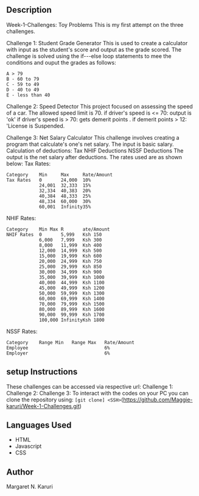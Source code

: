 ## Description
Week-1-Challenges: Toy Problems
This is my first attempt on the three challenges.

Challenge 1: Student Grade Generator
This is used to create a calculator with input as the student's score and output as the grade scored.
The challenge is solved using the if---else loop statements to mee the conditions and ouput the grades as follows:
```
A > 79
B - 60 to 79
C - 59 to 49
D - 40 to 49
E - less than 40
```

Challenge 2: Speed Detector
This project focused on assessing the speed of a car.
The allowed speed limit is 70.
if driver's speed is <= 70: output is 'ok'
if driver's speed is > 70: gets demerit points .
    if demerit points > 12: 'License is Suspended.

Challenge 3: Net Salary Calculator
This challenge involves creating a program that calculate's one's net salary.
The input is basic salary.
Calculation of deductions:
    Tax
    NHIF Deductions
    NSSF Deductions
The output is the net salary after deductions.
The rates used are as shown below: 
Tax Rates:
```
Category    Min	    Max	    Rate/Amount
Tax Rates	0	    24,000	10%
            24,001	32,333	15%
            32,334	40,383	20%
            40,384	48,333	25%
            48,334	60,000	30%
            60,001	Infinity35%
```
NHIF Rates:
```
Category	Min	Max	R       ate/Amount
NHIF Rates	0	    5,999	Ksh 150
            6,000	7,999	Ksh 300
            8,000	11,999	Ksh 400
            12,000	14,999	Ksh 500
            15,000	19,999	Ksh 600
            20,000	24,999	Ksh 750
            25,000	29,999	Ksh 850
            30,000	34,999	Ksh 900
            35,000	39,999	Ksh 1000
            40,000	44,999	Ksh 1100
            45,000	49,999	Ksh 1200
            50,000	59,999	Ksh 1300
            60,000	69,999	Ksh 1400
            70,000	79,999	Ksh 1500
            80,000	89,999	Ksh 1600
            90,000	99,999	Ksh 1700
            100,000	InfinityKsh 1800
```
NSSF Rates:
```
Category	Range Min	Range Max	Rate/Amount
Employee			                6%
Employer			                6%
```

## setup Instructions
These challenges can be accessed via respective url:
Challenge 1:
Challenge 2:
Challenge 3:
To interact with the codes on your PC you can clone the repository using: 
```[git clone] <SSH>```(https://github.com/Maggie-karuri/Week-1-Challenges.git)

## Languages Used
* HTML
* Javascript
* CSS


## Author
Margaret N. Karuri
